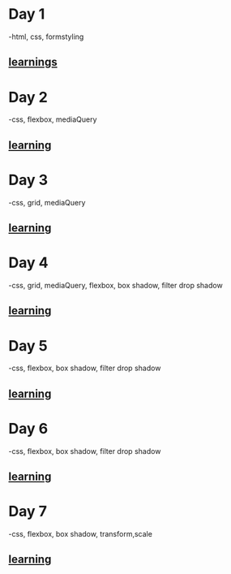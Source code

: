 # Day 1 
-html, css, formstyling
## [learnings](https://github.com/subhransusekhar123/form)


# Day 2
-css, flexbox, mediaQuery
## [learning](https://github.com/subhransusekhar123/flexbox)

# Day 3
-css, grid, mediaQuery
## [learning](https://github.com/subhransusekhar123/grid)

# Day 4
-css, grid, mediaQuery, flexbox, box shadow, filter drop shadow
## [learning](https://github.com/subhransusekhar123/e-com-day4.git)

# Day 5
-css, flexbox, box shadow, filter drop shadow
## [learning](https://github.com/subhransusekhar123/5thday.git)


# Day 6
-css, flexbox, box shadow, filter drop shadow
## [learning](https://github.com/subhransusekhar123/5thday.git)

# Day 7
-css, flexbox, box shadow, transform,scale
## [learning](https://github.com/subhransusekhar123/7thday)
